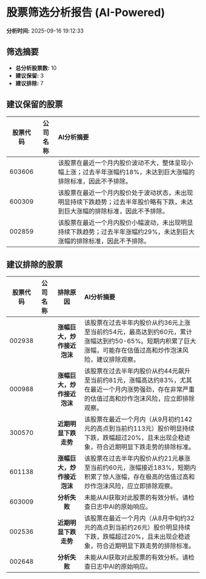 # 股票筛选分析报告 (AI-Powered)

**分析时间:** 2025-09-16 19:12:33

## 筛选摘要

- **总分析股票数:** 10
- **建议保留:** 3
- **建议排除:** 7

## 建议保留的股票

| 股票代码 | 公司名称 | AI分析摘要 |
|:---:|:---:|:---|
| 603606 |  | 该股票在最近一个月内股价波动不大，整体呈现小幅上涨；过去半年涨幅约18%，未达到巨大涨幅的排除标准，因此不予排除。 |
| 600309 |  | 该股票在最近一个月内股价处于波动状态，未出现明显持续下跌趋势；过去半年股价略有下跌，未达到巨大涨幅的排除标准，因此不予排除。 |
| 002859 |  | 该股票在最近一个月内股价小幅波动，未出现明显持续下跌趋势；过去半年涨幅约29%，未达到巨大涨幅的排除标准，因此不予排除。 |

## 建议排除的股票

| 股票代码 | 公司名称 | 排除原因 | AI分析摘要 |
|:---:|:---:|:---:|:---|
| 002938 |  | **涨幅巨大，炒作接近泡沫** | 该股票在过去半年内股价从约36元上涨至当前约54元，最高达到约60元，累计涨幅达到约50-65%。短期内积累了巨大涨幅，可能存在估值过高和炒作泡沫风险，建议排除观察。 |
| 000988 |  | **涨幅巨大，炒作接近泡沫** | 该股票在过去半年内股价从约44元飙升至当前约81元，涨幅高达约83%，尤其在最近一个月内涨势强劲，存在非常严重的估值过高和炒作泡沫风险，应立即排除观察。 |
| 300570 |  | **近期明显下跌走势** | 该股票在最近一个月内（从9月初约142元的高点到当前约113元）股价明显持续下跌，跌幅超过20%，且未出现企稳迹象，符合近期明显下跌走势的排除标准。 |
| 601138 |  | **涨幅巨大，炒作接近泡沫** | 该股票在过去半年内股价从约21元暴涨至当前约60元，涨幅接近183%，短期内积累了惊人涨幅，存在极高的估值过高和炒作泡沫风险，应立即排除观察。 |
| 603009 |  | **分析失败** | 未能从AI获取对此股票的有效分析。请检查日志中AI的原始响应。 |
| 002536 |  | **近期明显下跌走势** | 该股票在最近一个月内（从8月中旬约32元的高点到当前约26元）股价明显持续下跌，跌幅超过20%，且未出现企稳迹象，符合近期明显下跌走势的排除标准。 |
| 002648 |  | **分析失败** | 未能从AI获取对此股票的有效分析。请检查日志中AI的原始响应。 |
